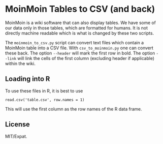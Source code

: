 # MoinMoin Tables to CSV (and back)

MoinMoin is a wiki software that can also display tables. We have some of our
data only in those tables, which are formatted for humans. It is not directly
machine readable which is what is changed by these two scripts.

The `moinmoin_to_csv.py` script can convert text files which contain a MoinMoin
table into a CSV file. With `csv_to_moinmoin.py` one can convert these back.
The option `--header` will mark the first row in bold. The option ``--link``
will link the cells of the first column (excluding header if applicable) within
the wiki.

## Loading into R

To use these files in R, it is best to use

    read.csv('table.csv', row.names = 1)

This will use the first column as the row names of the R data frame.

## License

MIT/Expat.
